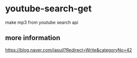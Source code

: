 # youtube-search-get
make mp3 from youtube search api

## more information
https://blog.naver.com/jasuil?Redirect=Write&categoryNo=42
